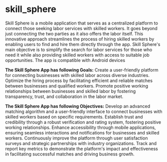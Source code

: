 # skill_sphere
 Skill Sphere is a mobile application that serves as a centralized platform to connect those seeking labor services with skilled workers. It goes beyond just connecting the two parties as it also offers the labor itself. This innovative approach streamlines the process of hiring skilled workers by enabling users to find and hire them directly through the app. Skill Sphere's main objective is to simplify the search for labor services for those who need it while also providing skilled workers with access to suitable job opportunities. The app is compatible with Android devices 

 **The Skill Sphere App has following Goals:** 
 Create a user-friendly platform for connecting businesses with skilled labor across diverse industries. 
 Optimize the hiring process by facilitating efficient and reliable matches between businesses and qualified workers. 
 Promote positive working relationships between businesses and skilled labor by fostering transparency, trust, and collaboration in the labor market. 

 **The Skill Sphere App has following Objectives:** 
 Develop an advanced matching algorithm and a user-friendly interface to connect businesses with skilled workers based on specific requirements. 
 Establish trust and credibility through a robust verification and rating system, fostering positive working relationships. 
 Enhance accessibility through mobile applications, ensuring seamless interactions and notifications for businesses and skilled workers. 
 Continuously improve the platform through user satisfaction surveys and strategic partnerships with industry organizations. 
 Track and report key metrics to demonstrate the platform's impact and effectiveness in facilitating successful matches and driving business growth. 
